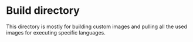 # Build directory

This directory is mostly for building custom images and pulling all the used images for executing specific languages.
